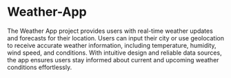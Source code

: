 # Weather-App
The Weather App project provides users with real-time weather updates and forecasts for their location. Users can input their city or use geolocation to receive accurate weather information, including temperature, humidity, wind speed, and conditions. With intuitive design and reliable data sources, the app ensures users stay informed about current and upcoming weather conditions effortlessly.
